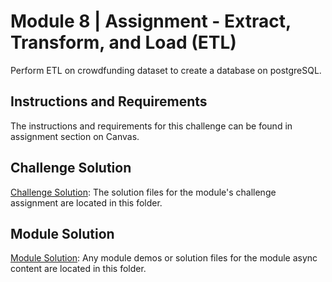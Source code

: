 # Module 8 | Assignment - Extract, Transform, and Load (ETL)

Perform ETL on crowdfunding dataset to create a database on postgreSQL. 

## Instructions and Requirements

The instructions and requirements for this challenge can be found in assignment section on Canvas. 

## Challenge Solution

[Challenge Solution](Challenge_Solution): The solution files for the module's challenge assignment are located in this folder.

## Module Solution

[Module Solution](Module_Solution): Any module demos or solution files for the module async content are located in this folder.
